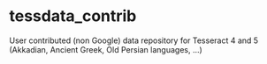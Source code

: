# tessdata_contrib

User contributed (non Google) data repository for Tesseract 4 and 5 (Akkadian, Ancient Greek, Old Persian languages, ...)
